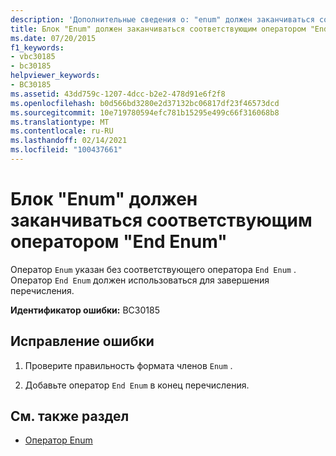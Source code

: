 ```yaml
---
description: 'Дополнительные сведения о: "enum" должен заканчиваться соответствующим оператором "End Enum"'
title: Блок "Enum" должен заканчиваться соответствующим оператором "End Enum"
ms.date: 07/20/2015
f1_keywords:
- vbc30185
- bc30185
helpviewer_keywords:
- BC30185
ms.assetid: 43dd759c-1207-4dcc-b2e2-478d91e6f2f8
ms.openlocfilehash: b0d566bd3280e2d37132bc06817df23f46573dcd
ms.sourcegitcommit: 10e719780594efc781b15295e499c66f316068b8
ms.translationtype: MT
ms.contentlocale: ru-RU
ms.lasthandoff: 02/14/2021
ms.locfileid: "100437661"
---
```

# <a name="enum-must-end-with-a-matching-end-enum"></a>Блок "Enum" должен заканчиваться соответствующим оператором "End Enum"

Оператор `Enum` указан без соответствующего оператора `End Enum` . Оператор `End Enum` должен использоваться для завершения перечисления.  
  
 **Идентификатор ошибки:** BC30185  
  
## <a name="to-correct-this-error"></a>Исправление ошибки  
  
1. Проверите правильность формата членов `Enum` .  
  
2. Добавьте оператор `End Enum` в конец перечисления.  
  
## <a name="see-also"></a>См. также раздел

- [Оператор Enum](../language-reference/statements/enum-statement.md)
